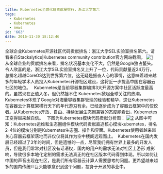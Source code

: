 ```yaml
---
title: Kubernetes全球代码贡献量排行，浙江大学第六
tags:
  - Kubernetes
  - Kubernetes
  - news
id: '663'
date: 2016-11-30 18:12:46
---
```


全球企业Kubernetes开源社区代码贡献排名：浙江大学SEL实验室排名第六。请看来自Stackalytics|Kubernetes community contribution官方网站截图。 [![1](http://www.sel.zju.edu.cn/wp-content/uploads/2016/11/1.jpg)](http://www.sel.zju.edu.cn/wp-content/uploads/2016/11/1.jpg)   从全球企业的贡献排名来看，排名状况基本变化不大，仍然是Google独占鳌头。令人欣喜的是，浙江大学SEL实验室排名又上升了一位，代码贡献量近24万行，总排名超越CoreOS达到世界第六位。这无疑是振奋人心的事情，这意味着越来越多的年轻学术人员投入Kubernetes开源社区建设，这将近一步提高中国在容器云社区的地位。   Kubernetes是当前容器集群编排3大开源方案中社区活跃度最高的。虽然现在正值入冬，但仍然挡不住 Kubernetes掀起全球关注的热潮。Kubernetes体现了Google对海量容器集群管理的经验和精华，这让Kubernetes在容器云计算框架横行天下的年代游刃有余，已经逐步成为了容器云框架中的佼佼者。从Kubernetes开放、自由、持续发展生态圈兼容的态度能看出，Kubernetes正变得越来越自信。   下图为Kubernetes模块代码贡献分析图： [![2](http://www.sel.zju.edu.cn/wp-content/uploads/2016/11/2.jpg)](http://www.sel.zju.edu.cn/wp-content/uploads/2016/11/2.jpg) 从图中可知：Kubernetes运维和生态圈组件模块代码贡献直追核心模块kubernetes，排名2-4位的模块分别是Kubernetes生态圈、操作和界面。Kubernetes使用者越来越关心容器云框架落地而非仅仅将其作为空中楼阁远观而止。  Kubernetes在国内发展已经超过了3年的时间，但是遗憾的一点，尽管我们拥有世界上最多的开发人员，但是我们常常对社区没有话语权，国内的用户的需求无法对社区上游形 成影响，导致很多本地化定制的需求无法真正的在社区版本代码得到体现。所以如何让中国的声音出现在社区，是我们所有容器云计算人需要思考的问题。更希望越来越多的国内传统IT巨头能够意识到这个问题，投身于开源的事业中。